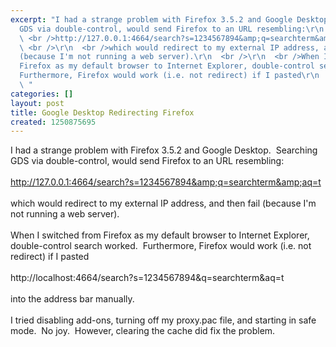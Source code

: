 ```yaml
---
excerpt: "I had a strange problem with Firefox 3.5.2 and Google Desktop.&nbsp; Searching
  GDS via double-control, would send Firefox to an URL resembling:\r\n  <br />\r\n
  \ <br />http://127.0.0.1:4664/search?s=1234567894&amp;q=searchterm&amp;aq=t\r\n
  \ <br />\r\n  <br />which would redirect to my external IP address, and then fail
  (because I'm not running a web server).\r\n  <br />\r\n  <br />When I switched from
  Firefox as my default browser to Internet Explorer, double-control search worked.&nbsp;
  Furthermore, Firefox would work (i.e. not redirect) if I pasted\r\n  <br />\r\n
  \ "
categories: []
layout: post
title: Google Desktop Redirecting Firefox
created: 1250875695
---
```

I had a strange problem with Firefox 3.5.2 and Google Desktop.&nbsp; Searching GDS via double-control, would send Firefox to an URL resembling:
  <br />
  <br />http://127.0.0.1:4664/search?s=1234567894&amp;q=searchterm&amp;aq=t
  <br />
  <br />which would redirect to my external IP address, and then fail (because I'm not running a web server).
  <br />
  <br />When I switched from Firefox as my default browser to Internet Explorer, double-control search worked.&nbsp; Furthermore, Firefox would work (i.e. not redirect) if I pasted
  <br />
  <br />http://localhost:4664/search?s=1234567894&amp;q=searchterm&amp;aq=t
  <br />
  <br />into the address bar manually.
  <br />
  <br />I tried disabling add-ons, turning off my proxy.pac file, and starting in safe mode.&nbsp; No joy.&nbsp; However, clearing the cache did fix the problem.
  <br />

